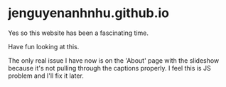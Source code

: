 # jenguyenanhnhu.github.io
Yes so this website has been a fascinating time. 

Have fun looking at this. 

The only real issue I have now is on the 'About' page with the slideshow because it's not pulling through the captions properly. I feel this is JS problem and I'll fix it later. 